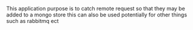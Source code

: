 This application purpose is to catch remote request so that they may be added to a mongo store this can also be used potentially for other things such as rabbitmq ect
